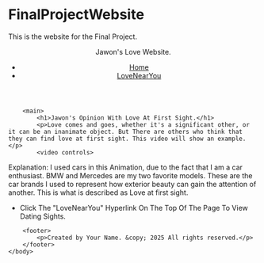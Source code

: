 # FinalProjectWebsite
This is the website for the Final Project.
<!doctype html>
<html lang="en">
    <head>
        <meta charset="UTF-8" />
        <title>Jay's Love Site.</title>
        <link rel="stylesheet" href="style.css" />
    </head>
    <body>
        <header>
            <div class="site-title">Jawon's Love Website.</div>
            <nav>
                <ul>
                    <li><a href="index.html">Home</a></li>
                    <li><a href="love.html">LoveNearYou</a></li>
                </ul>
            </nav>
        </header>

        <main>
            <h1>Jawon's Opinion With Love At First Sight.</h1>
            <p>Love comes and goes, whether it's a significant other, or it can be an inanimate object. But There are others who think that they can find love at first sight. This video will show an example. </p>
            <video controls>
  <source src="media/Comp%201.mp4" type="video/mp4" />
</video>
            <p>Explanation: I used cars in this Animation, due to the fact that I am a car enthusiast. BMW and Mercedes are my two favorite models. These are the car brands I used to represent how exterior beauty can gain the attention of another. This is what is described as Love at first sight. </p>
            <ul><li>Click The "LoveNearYou" Hyperlink On The Top Of The Page To View Dating Sights.</li></ul>
        </main>

        <footer>
            <p>Created by Your Name. &copy; 2025 All rights reserved.</p>
        </footer>
    </body>
</html>
